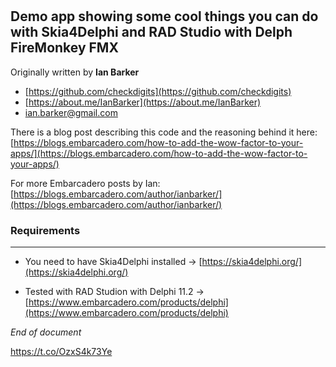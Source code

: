 # 
 ## Demo app showing some cool things you can do with Skia4Delphi and RAD Studio with Delph FireMonkey FMX

 Originally written by **Ian Barker**
            
* [https://github.com/checkdigits](https://github.com/checkdigits)
* [https://about.me/IanBarker](https://about.me/IanBarker)
* [ian.barker@gmail.com](mailto:ian.barker@gmail.com)

There is a blog post describing this code and the reasoning behind it here: [https://blogs.embarcadero.com/how-to-add-the-wow-factor-to-your-apps/](https://blogs.embarcadero.com/how-to-add-the-wow-factor-to-your-apps/)

For more Embarcadero posts by Ian: [https://blogs.embarcadero.com/author/ianbarker/](https://blogs.embarcadero.com/author/ianbarker/)



### Requirements

---

* You need to have Skia4Delphi installed -> [https://skia4delphi.org/](https://skia4delphi.org/)

* Tested with RAD Studion with Delphi 11.2 -> [https://www.embarcadero.com/products/delphi](https://www.embarcadero.com/products/delphi)

  
*End of document*
  

https://t.co/OzxS4k73Ye